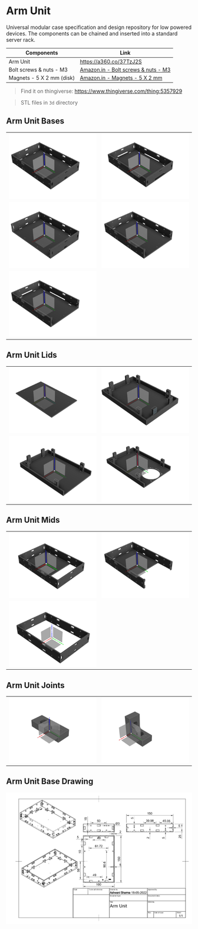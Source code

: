 # Arm Unit

Universal modular case specification and design repository for low powered devices. The components can be chained and inserted into a standard server rack.

| Components                 | Link                     |
|----------------------------|--------------------------|
| Arm Unit                   | https://a360.co/37TzJ2S  |
| Bolt screws & nuts - M3                 | [Amazon.in - Bolt screws & nuts - M3](https://www.amazon.in/gp/product/B082NYR7G8/ref=ppx_yo_dt_b_search_asin_title?ie=UTF8&psc=1)  |
| Magnets - 5 X 2 mm (disk)    | [Amazon.in - Magnets - 5 X 2 mm](https://www.amazon.in/gp/product/B08DNH63JV/ref=ppx_yo_dt_b_asin_title_o01_s00?ie=UTF8&psc=1) |

> Find it on thingiverse: https://www.thingiverse.com/thing:5357929

> STL files in `3d` directory

## Arm Unit Bases

|                  |                                           |
|----------------------------|-----------------------------------------------|
|        ![](asset/img/Base.png)     | ![](asset/img/Base%20-%20External%20Cut.png)      |
|        ![](asset/img/Base%20Extension%20-%20Length%20Cut.png)     | ![](asset/img/Base%20Extension%20-%20Width%20Cut.png) |
|        ![](asset/img/Base%20Extension%20-%20Width%20Cut%20-%20External%20Cut.png)     |                                               |

## Arm Unit Lids

|                  |                                      |
|----------------------------|--------------------------------------|
|       ![](asset/img/Lid.png)      | ![](asset/img/Lid%20Mid%20-%20Joint.png) |
|       ![](asset/img/Lid%20Mid%20-%20Joint%20-%20Width%20Cut.png)      | ![](asset/img/Lid%20Mid%20-%20Joint%20-%20Width%20Cut%20-%20Fan%20Cut.png) |

## Arm Unit Mids

|                  |                                      |
|----------------------------|--------------------------------------|
|     ![](asset/img/Mid.png)      | ![](asset/img/Mid%20-%20Width%20Cut.png) |
|     ![](asset/img/Mid%20Extension.png)      |                                      |

## Arm Unit Joints

|                  |                                      |
|----------------------------|--------------------------------------|
|       ![](asset/img/Straight.png)   |                  ![](asset/img/Angle.png)                    |

## Arm Unit Base Drawing
![](asset/img/Base%20Arm%20Unit%20Drawing.jpg)
